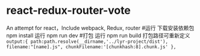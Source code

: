 # react-redux-router-vote
An attempt for react，Include webpack, Redux, router
#运行
下载安装依赖包 npm install
运行 npm run dev
#打包
运行 npm run build
打包路径可重新定义
``
output:{
        path:path.resolve(__dirname,'../lyr-project/dist'),
        filename:"[name].js",
        chunkFilename:'[chunkhash:8].chunk.js'
    },
``

